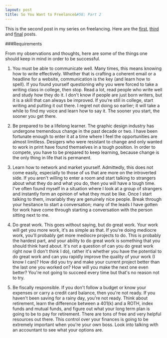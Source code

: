 ```yaml
---
layout: post
title: So You Want to Freelance&#58; Part 2
---
```


This is the second post in my series on freelancing. Here are the [first](/writing/freelance-1), [third](/writing/freelance-3) and [final](/writing/freelance-4) posts.

###Requirements

From my observations and thoughts, here are some of the things one should keep in mind in order to be successful.

1. You must be able to communicate well. Many times, this means knowing how to write effectively. Whether that is crafting a coherent email or a headline for a website, communication is the key (and learn how to spell). If you found yourself questioning why you were forced to take a writing class in college, then stop. Read a lot, read people who write well and study how they do it. I don't know if people are just born writers, but it is a skill that can always be improved. If you're still in college, start writing and putting it out there. I regret not doing so earlier; it will take a while to find my voice and learn how to say it. The sooner you start, the sooner you get there. 

2. Be prepared to be a lifelong learner. The graphic design industry has undergone tremendous change in the past decade or two. I have been fortunate enough to enter it at a time where I feel the opportunities are almost limitless. Desigers who were resistant to change and only wanted to work in print have found themselves in a tough position. In order to compete, you have to be prepared to keep learning, because change is the only thing in life that is permanent.

3. Learn how to network and market yourself. Admittedly, this does not come easily, especially to those of us that are more on the introverted side. If you aren't willing to enter a room and start talking to strangers about what they do and what you do, then you will have a tough time. I've often found myself in a situation where I look at a group of strangers and instantly form an opinion of what they must be like. Once I start talking to them, invariably they are genuinely nice people. Break through your hesitance to start a conversation; many of the leads I have gotten for work have come through starting a conversation with the person sitting next to me. 

4. Do great work. This goes without saying, but do great work. Your work will get you more work, it's as simple as that. If you're doing mediocre work, you'll probably get more mediocre projects to do. This is probably the hardest part, and your ability to do great work is something that you should think hard about. It's not a question of can you do great work right now (I don't think I do), rather it's whether you have the potential to do great work and can you rapidly improve the quality of your work (I know I can)? How did you try and make your current project better than the last one you worked on? How will you make the next one even better? You're not going to succeed every time but that's no reason not to try. 

5. Be fiscally responsible. If you don't follow a budget or know your expenses or carry a credit card balance, then you're not ready. If you haven't been saving for a rainy day, you're not ready. Think about retirement, learn the difference between a 401(k) and a <span class="small">ROTH</span>, index funds and mutual funds, and figure out what your long term plan is going to be to pay for retirement. There are tons of free and very helpful resources out there. This control over your finances is going to be extremely important when you're your own boss. Look into talking with an accountant to see what your options are. 